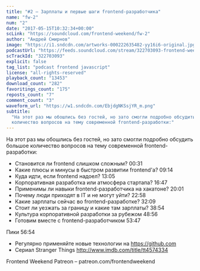 ```yaml
---
title: "#2 – Зарплаты и первые шаги frontend-разработчика"
name: "fw-2"
num: "2"
date: "2017-05-15T10:32:34+00:00"
scLink: "https://soundcloud.com/frontend-weekend/fw-2"
author: "Андрей Смирнов"
image: "https://i1.sndcdn.com/artworks-000222635482-yy16i6-original.jpg"
podcastUrl: "https://feeds.soundcloud.com/stream/322703093-frontend-weekend-fw-2.m4a"
scTrackId: "322703093"
explicit: false
tag_list: "podcast frontend javascript"
license: "all-rights-reserved"
playback_count: "13453"
download_count: "282"
favoritings_count: "175"
reposts_count: "7"
comment_count: "3"
waveform_url: "https://w1.sndcdn.com/EbjdgNKSsjYR_m.png"
subtitle:
  "На этот раз мы обошлись без гостей, но зато смогли подробно обсудить большое
  количество вопросов на тему современной frontend-разработки:"
---
```


На этот раз мы обошлись без гостей, но зато смогли подробно обсудить большое
количество вопросов на тему современной frontend-разработки:

- Становится ли frontend слишком сложным? <timecode sec="31">00:31</timecode>
- Какие плюсы и минусы в быстром развитии frontend'а?
  <timecode sec="554">09:14</timecode>
- Куда идти, если frontend надоел? <timecode sec="785">13:05</timecode>
- Корпоративная разработка или атмосфера стартапа?
  <timecode sec="1007">16:47</timecode>
- Применимы ли навыки frontend-разработчика на хакатоне?
  <timecode sec="1201">20:01</timecode>
- Почему люди приходят в IT и не могут уйти?
  <timecode sec="1378">22:58</timecode>
- Какие зарплаты сейчас во frontend-разработке?
  <timecode sec="1929">32:09</timecode>
- Стоит ли уезжать за границу и какие там зарплаты?
  <timecode sec="2334">38:54</timecode>
- Культура корпоративной разработки за рубежом
  <timecode sec="2936">48:56</timecode>
- Готовим вместе с frontend-разработчиком <timecode sec="3227">53:47</timecode>

Пики <timecode sec="3414">56:54</timecode>

- Регулярно применяйте новые технологии на <https://github.com>
- Сериал Stranger Things <http://www.imdb.com/title/tt4574334>

Frontend Weekend Patreon – patreon.com/frontendweekend
